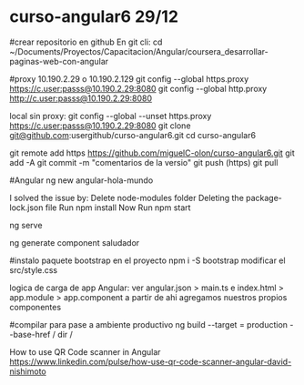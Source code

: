 # curso-angular6 29/12
#crear repositorio en github
En git cli:
cd  ~/Documents/Proyectos/Capacitacion/Angular/coursera_desarrollar-paginas-web-con-angular 

#proxy 10.190.2.29 o 10.190.2.129
git config --global https.proxy https://c.user:passs@10.190.2.29:8080
git config --global http.proxy http://c.user:passs@10.190.2.29:8080


local sin proxy:
git config --global --unset https.proxy https://c.user:passs@10.190.2.29:8080
git clone git@github.com:usergithub/curso-angular6.git
cd curso-angular6  

git remote add https https://github.com/miguelC-olon/curso-angular6.git
git add -A
git commit -m "comentarios de la versio"
git push (https)
git pull

#Angular
ng new angular-hola-mundo

I solved the issue by:
Delete node-modules folder
Deleting the package-lock.json file
Run npm install
Now Run npm start

ng serve

ng generate component saludador

#instalo paquete bootstrap en el proyecto
npm i -S bootstrap
modificar el src/style.css 

logica de carga de app Angular:
ver angular.json > main.ts e index.html > app.module > app.component a partir de ahi agregamos nuestros propios componentes

#compilar para pase a ambiente productivo
ng build --target = production --base-href /
dir /

How to use QR Code scanner in Angular
https://www.linkedin.com/pulse/how-use-qr-code-scanner-angular-david-nishimoto
